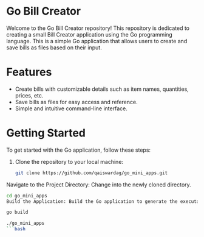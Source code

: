 # Go Bill Creator

Welcome to the Go Bill Creator repository! This repository is dedicated to creating a small Bill Creator application using the Go programming language.
This is a simple Go application that allows users to create and save bills as files based on their input.

# Features

- Create bills with customizable details such as item names, quantities, prices, etc.
- Save bills as files for easy access and reference.
- Simple and intuitive command-line interface.

# Getting Started

To get started with the Go application, follow these steps:

1. Clone the repository to your local machine:

   ```bash
   git clone https://github.com/qaiswardag/go_mini_apps.git
   ```

Navigate to the Project Directory: Change into the newly cloned directory.

```bash
cd go_mini_apps
Build the Application: Build the Go application to generate the executable file.
```

```bash
go build
```

````bash
./go_mini_apps
```bash
````
